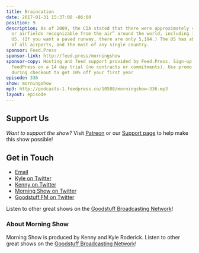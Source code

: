 ```yaml
---
title: Braincation
date: 2017-01-31 15:37:00 -06:00
position: 9
description: As of 2009, the CIA stated that there were approximately 44,000 “… airports
  or airfields recognizable from the air” around the world, including 15,095 in the
  US. (If you want a paved runway, there are only 5,194.) The US has about a third
  of all airports, and the most of any single country.
sponsor: Feed.Press
sponsor-link: http://feed.press/morningshow
sponsor-copy: Hosting and feed support provided by Feed.Press. Sign-up today and try
  FeedPress on a 14 day trial (no contracts or commitments). Use promo code `morningshow`
  during checkout to get 10% off your first year
episode: 336
show: morningshow
mp3: http://podcasts-1.feedpress.co/10588/morningshow-336.mp3
layout: episode
---
```


## Support Us
*Want to support the show?* Visit [Patreon](http://patreon.com/morningshow) or our [Support page](http://goodstuff.fm/support) to help make this show possible!

## Get in Touch
* [Email](mailto:kyle@goodstuff.fm)
* [Kyle on Twitter](http://twitter.com/dogburps)
* [Kenny on Twitter](http://twitter.com/pizzarobotics)
* [Morning Show on Twitter](http://twitter.com/morningshowam)
* [Goodstuff.FM on Twitter](http://twitter.com/goodstufffm)

Listen to other great shows on the [Goodstuff Broadcasting Network](http://goodstuff.fm/shows)!

### About Morning Show
Morning Show is produced by Kenny and Kyle Roderick. Listen to other great shows on the [Goodstuff Broadcasting Network](http://goodstuff.fm/)!
